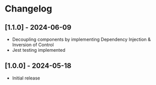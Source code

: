 # Changelog

## [1.1.0] - 2024-06-09

-   Decoupling components by implementing Dependency Injection & Inversion of Control
-   Jest testing implemented

## [1.0.0] - 2024-05-18

-   Initial release